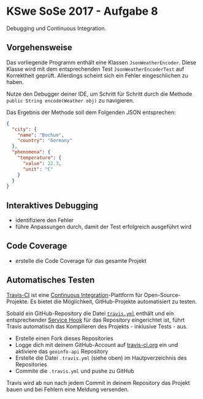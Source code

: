 # KSwe SoSe 2017 - Aufgabe 8

Debugging und Continuous Integration.

## Vorgehensweise

Das vorliegende Programm enthält eine Klassen `JsonWeatherEncoder`. Diese
Klasse wird mit dem entsprechenden Test `JsonWeatherEncoderTest` auf Korrektheit
geprüft. Allerdings scheint sich ein Fehler eingeschlichen zu haben.

Nutze den Debugger deiner IDE, um Schritt für Schritt durch die Methode
`public String encode(Weather obj)` zu navigieren.

Das Ergebnis der Methode soll dem Folgenden JSON entsprechen:

```json
{
  "city": {
    "name": "Bochum",
    "country": "Germany"
  },
  "phenomena": {
    "temperature": {
      "value": 22.3,
      "unit": "C"
    }
  }
}
```

## Interaktives Debugging

* identifiziere den Fehler
* führe Anpassungen durch, damit der Test erfolgreich ausgeführt wird

## Code Coverage

* erstelle die Code Coverage für das gesamte Projekt

## Automatisches Testen

[Travis-CI](https://travis-ci.org/) ist eine [Continuous
Integration](https://de.wikipedia.org/wiki/Kontinuierliche_Integration)-Plattform
für Open-Source-Projekte. Es bietet die Möglichkeit, GitHub-Projekte
automatisiert zu testen.

Sobald ein GitHub-Repository die Datei
[`travis.yml`](https://docs.travis-ci.com/user/getting-started/) enthält
und ein entsprechender
[Service Hook](https://www.objc.io/issues/6-build-tools/travis-ci/#link-travis-and-github)
für das Repository eingerichtet ist, führt Travis automatisch das Kompilieren
des Projekts - inklusive Tests - aus.

* Erstelle einen Fork dieses Repositories
* Logge dich mit deinem GitHub-Account auf [travis-ci.org](https://travis-ci.org/)
ein und aktiviere das `geoinfo-api` Repository
* Erstelle die Datei `.travis.yml` (siehe oben) im Hautpverzeichnis des
Repositories
* Commite die `.travis.yml` und pushe zu GitHub

Travis wird ab nun nach jedem Commit in deinem Repository das Projekt bauen
und bei Fehlern eine Meldung versenden.
